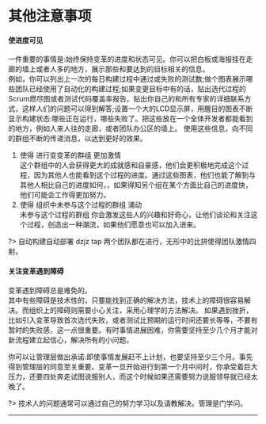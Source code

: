 # 其他注意事项


#### 使进度可见

一件重要的事情是:始终保持变革的进度和状态可见。你可以把白板或海报挂在走廊的墙上或者人多的地方，展示那些和要达到的目标相关的信息。</br>
例如，你可以列出上一次的每日构建过程中通过或失败的测试数;做个图表展示哪些团队已经使用了自动化的构建过程;如果变更目标中有的话，贴出选代过程的Scrum燃尽图或者测试代码覆盖率报告。贴出你自己的和所有专家的详细联系方式，这样人们的问题可以得到解答;设置一个大的LCD显示屏，用醒目的图表不断显示构建状态:哪些正在运行，哪些失败了。把这些放在一个全体开发者都能看到的地方，例如人来人往的走廊，或者团队办公区的墙上。
使用这些信息，向不同的群组不断的传递消息，以达到更好的效果。

1. 使得 进行变变革的群组 更加激情</br>
这个群组中的人会获得更大的成就感和自豪感，他们会更积极地完成这个过程，因为其他人也能看到这个过程的进度。通过这些图表，他们也能了解到与其他人相比自己的进度如何，，如果得知另个组在某个方面比自己的进度快，他们可能会工作得更加努力。
2. 使得 组织中未参与这个过程的群组 涌动</br>
未参与这个过程的群组 你会激发这些人的兴趣和好奇心，让他们谈论和关注这个过程，创造出一种潮流，如果他们愿意也可以加入进来。

?> 自动构建自动部署 dzjz tap 两个团队都在进行，无形中的比拼使得团队激情四射。


#### 关注变革遇到障碍

变革遇到障碍总是难免的。</br>
其中有些障碍是技术性的，只要能找到正确的解决方法，技术上的障碍很容易解决。而组织上的障碍则需要小心关注，采用心理学的方法解决。
如果遇到挫折，比如引入变革导致首次选代失败，或者测试比预期的运行时间还要长等等，不要有暂时的失败感，这一点很重要。有时事情进展困难，你需要坚持至少几个月才能对新流程建立起信心，解决所有的小问题。

你可以让管理层做出承诺:即使事情发展赶不上计划，也要坚持至少三个月。事先得到管理层的同意至关重要。变革一旦开始进行到第一个月中间时，你承受着巨大压力，还要四处奔走试图说服别人，而这个时候如果还需要努力说服领导就已经太晚了。

?> 技术人的问题通常可以通过自己的努力学习以及请教解决。管理是门学问。

* * *
